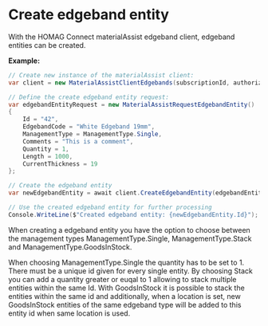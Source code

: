 # Create edgeband entity

With the HOMAG Connect materialAssist edgeband client, edgeband entities can be created. 

<strong>Example:</strong>

```csharp
// Create new instance of the materialAssist client:
var client = new MaterialAssistClientEdgebands(subscriptionId, authorizationKey);

// Define the create edgeband entity request:
var edgebandEntityRequest = new MaterialAssistRequestEdgebandEntity()
{
    Id = "42",
    EdgebandCode = "White Edgeband 19mm",
    ManagementType = ManagementType.Single,
    Comments = "This is a comment",
    Quantity = 1,
    Length = 1000,
    CurrentThickness = 19
};

// Create the edgeband entity
var newEdgebandEntity = await client.CreateEdgebandEntity(edgebandEntityRequest);

// Use the created edgeband entity for further processing
Console.WriteLine($"Created edgeband entity: {newEdgebandEntity.Id}");
```
When creating a edgeband entity you have the option to choose between the management types ManagementType.Single, ManagementType.Stack and ManagementType.GoodsInStock. 

When choosing ManagementType.Single the quantity has to be set to 1. There must be a unique id given for every single entity. 
By choosing Stack you can add a quantity greater or euqal to 1 allowing to stack multiple entities within the same Id.
With GoodsInStock it is possible to stack the entities within the same id and additionally, when a location is set, new GoodsInStock entities of the same edgeband type will be added to this entity id when same location is used.
